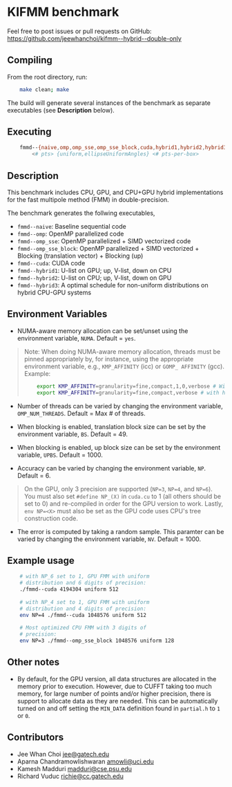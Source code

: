 # KIFMM benchmark 


Feel free to post issues or pull requests on GitHub:
https://github.com/jeewhanchoi/kifmm--hybrid--double-only


## Compiling

From the root directory, run:

```bash
    make clean; make
```

The build will generate several instances of the benchmark as separate
executables (see **Description** below).

## Executing

```bash
    fmmd--{naive,omp,omp_sse,omp_sse_block,cuda,hybrid1,hybrid2,hybrid3} \
	    <# pts> {uniform,ellipseUniformAngles} <# pts-per-box>
```


## Description

This benchmark includes CPU, GPU, and CPU+GPU hybrid implementations
for the fast multipole method (FMM) in double-precision.

The benchmark generates the follwing executables,

- `fmmd--naive`: Baseline sequential code
- `fmmd--omp`: OpenMP parallelized code
- `fmmd--omp_sse`: OpenMP parallelized + SIMD vectorized code
- `fmmd--omp_sse_block`: OpenMP parallelized + SIMD vectorized +
  Blocking (translation vector) + Blocking (up)
- `fmmd--cuda`: CUDA code
- `fmmd--hybrid1`: U-list on GPU; up, V-list, down on CPU
- `fmmd--hybrid2`: U-list on CPU; up, V-list, down on GPU
- `fmmd--hybrid3`: A optimal schedule for non-uniform distributions on
  hybrid CPU-GPU systems

## Environment Variables

- NUMA-aware memory allocation can be set/unset using the environment
  variable, `NUMA`. Default = `yes`.

> Note: When doing NUMA-aware memory allocation, threads must be
> pinned appropriately by, for instance, using the appropriate
> environment variable, e.g., `KMP_AFFINITY` (icc) or `GOMP_ AFFINITY`
> (gcc). Example:
>
> ```bash
>     export KMP_AFFINITY=granularity=fine,compact,1,0,verbose # Without hyperthreading; or:
>     export KMP_AFFINITY=granularity=fine,compact,verbose # with hyperthreading
> ```

- Number of threads can be varied by changing the environment
  variable, `OMP_NUM_THREADS`. Default = Max # of threads.

- When blocking is enabled, translation block size can be set by the
  environment variable, `BS`. Default = 49.

- When blocking is enabled, up block size can be set by the
  environment variable, `UPBS`. Default = 1000.
 
- Accuracy can be varied by changing the environment variable,
  `NP`. Default = 6.

> On the GPU, only 3 precision are supported (`NP=3`, `NP=4`, and
> `NP=6`). You must also set `#define NP_(X)` in `cuda.cu` to 1 (all
> others should be set to 0) and re-compiled in order for the GPU
> version to work. Lastly, `env NP=<X>` must also be set as the GPU
> code uses CPU's tree construction code.

- The error is computed by taking a random sample. This paramter can
  be varied by changing the environment variable, `NV`. Default =
  1000.


## Example usage

```bash
	# with NP_6 set to 1, GPU FMM with uniform 
    # distribution and 6 digits of precision:
    ./fmmd--cuda 4194304 uniform 512
	
	# with NP_4 set to 1, GPU FMM with uniform
	# distribution and 4 digits of precision:
    env NP=4 ./fmmd--cuda 1048576 uniform 512
	
	# Most optimized CPU FMM with 3 digits of
	# precision:
    env NP=3 ./fmmd--omp_sse_block 1048576 uniform 128
```
	
## Other notes

- By default, for the GPU version, all data structures are allocated
in the memory prior to execution.  However, due to CUFFT taking too
much memory, for large number of points and/or higher precision, there
is support to allocate data as they are needed.  This can be
automatically turned on and off setting the `MIN_DATA` definition
found in `partial.h` to `1` or `0`.


Contributors
------------

- Jee Whan Choi <jee@gatech.edu>
- Aparna Chandramowlishwaran <amowli@uci.edu>
- Kamesh Madduri <madduri@cse.psu.edu>
- Richard Vuduc <richie@cc.gatech.edu>
